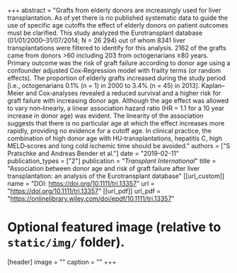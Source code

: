 +++
abstract = "Grafts from elderly donors are increasingly used for liver transplantation. As of yet there is no published systematic data to guide the use of specific age cutoffs the effect of elderly donors on patient outcomes must be clarified. This study analyzed the Eurotransplant database (01/01/2000–31/07/2014; N = 26 294) out of whom 8341 liver transplantations were filtered to identify for this analysis. 2162 of the grafts came from donors >60 including 203 from octogenarians ≥80 years. Primary outcome was the risk of graft failure according to donor age using a confounder adjusted Cox‐Regression model with frailty terms (or random effects). The proportion of elderly grafts increased during the study period [i.e., octogenarians 0.1% (n = 1) in 2000 to 3.4% (n = 45) in 2013]. Kaplan–Meier and Cox‐analyses revealed a reduced survival and a higher risk for graft failure with increasing donor age. Although the age effect was allowed to vary non‐linearly, a linear association hazard ratio (HR = 1.1 for a 10 year increase in donor age) was evident. The linearity of the association suggests that there is no particular age at which the effect increases more rapidly, providing no evidence for a cutoff age. In clinical practice, the combination of high donor age with HU‐transplantations, hepatitis C, high MELD‐scores and long cold ischemic time should be avoided."
authors = ["S Pratschke and Andreas Bender et al."]
date = "2019-02-11"
publication_types = ["2"]
publication = "*Transplant International*"
title = "Association between donor age and risk of graft failure after liver transplantation: an analysis of the Eurotransplant database"
[[url_custom]]
name = "DOI:  https://doi.org/10.1111/tri.13357"
url = "https://doi.org/10.1111/tri.13357"
[[url_pdf]]
url_pdf = "https://onlinelibrary.wiley.com/doi/epdf/10.1111/tri.13357"



# Optional featured image (relative to `static/img/` folder).
[header]
image = ""
caption = ""
+++
